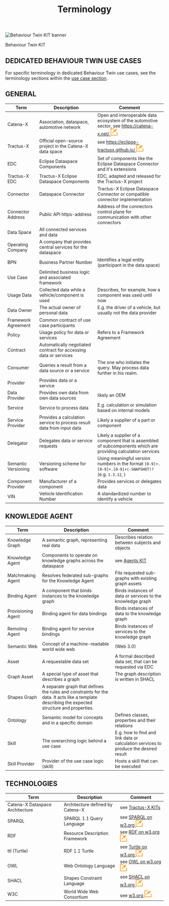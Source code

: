﻿---
id: terminology
title: Terminology
description: Behaviour Twin KIT
---

<div style={{display:'block'}}>
  <div style={{display:'inline-block', verticalAlign:'top'}}>

![Behaviour Twin KIT banner](@site/static/img/kit-icons/behaviour-twin-kit-icon-mini.svg)

  </div>
  <div style={{display:'inline-block', fontSize:17, color:'rgb(255,166,1)', marginLeft:7, verticalAlign:'top', paddingTop:6}}>
Behaviour Twin KIT
  </div>
</div>

## DEDICATED BEHAVIOUR TWIN USE CASES

For specific terminology in dedicated Behaviour Twin use cases, see the terminology sections within the [use case section](../use-cases/overview).

## GENERAL

|Term|Description|Comment|
|---|---|---|
|Catena-X|Association, dataspace, automotive network|Open and interoperable data ecosystem of the automotive sector, see [https://catena-x.net/ ![(external link)](../assets/external-link.svg)](https://catena-x.net/)|
|Tractus-X|Official open-source project in the Catena-X data space|see [https://eclipse-tractusx.github.io/ ![(external link)](../assets/external-link.svg)](https://eclipse-tractusx.github.io/)|
|EDC|Eclipse Dataspace Components|Set of components like the Eclipse Dataspace Connector and it's extensions|
|Tractus-X EDC|Tractus-X Eclipse Dataspace Components|EDC, adapted and released for the Tractus-X project|
|Connector|Dataspace Connector|Tractus-X Eclipse Dataspace Connector or compatible connector implementation|
|Connector Address|Public API https-address|Address of the connectors control plane for communication with other connectors|
|Data Space|All connected services and data||
|Operating Company|A company that provides central services for the dataspace||
|BPN|Business Partner Number|Identifies a legal entity (participant in the data space)|
|Use Case|Delimited business logic and associated framework||
|Usage Data|Collected data while a vehicle/component is used|Describes, for example, how a component was used until now|
|Data Owner|The actual owner of personal data|E.g. the driver of a vehicle, but usually not the data provider|
|Framework Agreement|Common contract of use case participants||
|Policy|Usage policy for data or services|Refers to a Framework Agreement|
|Contract|Automatically negotiated contract for accessing data or services||
|Consumer|Queries a result from a data source or a service|The one who initiates the query. May process data further in his realm.|
|Provider|Provides data or a service||
|Data Provider|Provides own data from own data sources|likely an OEM|
|Service|Service to process data|E.g. calculation or simulation based on internal models|
|Service Provider|Provides a calculation service to process result data from input data|Likely a supplier of a part or component|
|Delegator|Delegates data or service requests|Likely a supplier of a component that is assembled of subcomponents which are providing calculation services|
|Semantic Versioning|Versioning scheme for software|Using meaningful version numbers in the format `[0-9]+.[0-9]+.[0-9]+(-SNAPSHOT)?` (e.g. `1.3.12`, )|
|Component Provider|Manufacturer of a component|Provides services or delegates data|
|VIN|Vehicle Identification Number|A standardized number to identify a vehicle|

## KNOWLEDGE AGENT

|Term|Description|Comment|
|---|---|---|
|Knowledge Graph|A semantic graph, representing real data|Describes relation between subjects and objects|
|Knowledge Agent|Components to operate on knowledge graphs across the dataspace|see [Agents KIT](../../knowledge-agents/adoption-view/intro)|
|Matchmaking Agent|Resolves federated sub-graphs for the Knowledge Agent|Fits requested sub-graphs with existing graph assets|
|Binding Agent|A component that binds instances to the knowledge graph|Binds instances of data or services to the knowledge graph|
|Provisioning Agent|Binding agent for data bindings|Binds instances of data to the knowledge graph|
|Remoting Agent|Binding agent for service bindings|Binds instances of services to the knowledge graph|
|Semantic Web|Concept of a machine-readable world wide web|(Web 3.0)|
|Asset|A requestable data set|A formal described data set, that can be requested via EDC|
|Graph Asset|A special type of asset that describes a graph|The graph description is written in SHACL|
|Shapes Graph|A separate graph that defines the rules and constraints for the data. It acts like a template describing the expected structure and properties.||
|Ontology|Semantic model for concepts and in a specific domain|Defines classes, properties and their relations|
|Skill|The overarching logic behind a use case|E.g. how to find and link data or calculation services to produce the desired result|
|Skill Provider|Provider of the use case logic (skill)|Hosts a skill that can be executed|

## TECHNOLOGIES

|Term|Description|Comment|
|---|---|---|
|Catena-X Dataspace Architecture|Architecture defined by Catena-X|see [Tractus-X KITs](https://eclipse-tractusx.github.io/Kits)|
|SPARQL|SPARQL 1.1 Query Language|see [SPARQL on w3.org ![(external link)](../assets/external-link.svg)](https://www.w3.org/TR/sparql11-query/)|
|RDF|Resource Description Framework|see [RDF on w3.org ![(external link)](../assets/external-link.svg)](https://www.w3.org/RDF/)|
|ttl (Turtle)|RDF 1.1 Turtle|see [Turtle on w3.org ![(external link)](../assets/external-link.svg)](https://www.w3.org/TR/turtle/)|
|OWL|Web Ontology Language|see [OWL on w3.org ![(external link)](../assets/external-link.svg)](https://www.w3.org/OWL/)|
|SHACL|Shapes Constraint Language|see [SHACL on w3.org ![(external link)](../assets/external-link.svg)](https://www.w3.org/TR/shacl/)|
|W3C|World Wide Web Consortium|see [w3.org ![(external link)](../assets/external-link.svg)](https://www.w3.org/)|
